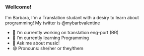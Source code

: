 ### Wellcome! 
I'm Barbara, I'm a Translation studant with a desiry to learn about programming! 
My twitter is @mybarbvalentine

- 🔭 I’m currently working on translation eng-port (BR)
- 🌱 I’m currently learning Programming 
- 💬 Ask me about music!
- 😄 Pronouns: she/her or they/them
